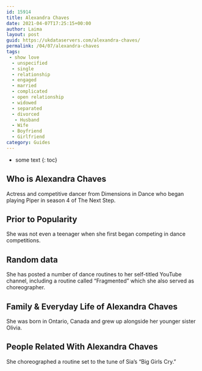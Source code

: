 ```yaml
---
id: 15914
title: Alexandra Chaves
date: 2021-04-07T17:25:15+00:00
author: Laima
layout: post
guid: https://ukdataservers.com/alexandra-chaves/
permalink: /04/07/alexandra-chaves
tags:
 - show love
  - unspecified
  - single
  - relationship
  - engaged
  - married
  - complicated
  - open relationship
  - widowed
  - separated
  - divorced
   - Husband
  - Wife
  - Boyfriend
  - Girlfriend
category: Guides
---
```


* some text
{: toc}


## Who is Alexandra Chaves
                  
                  
                  
Actress and competitive dancer from Dimensions in Dance who began playing Piper in season 4 of The Next Step.
                  
              
            
              
            
                
                
                
## Prior to Popularity
                  
                  
                  
She was not even a teenager when she first began competing in dance competitions. 
                  
              
            
              
            
                
                
                
## Random data
                  
                  
                  
She has posted a number of dance routines to her self-titled YouTube channel, including a routine called &#8220;Fragmented&#8221; which she also served as choreographer.
                  
              
            
              
            
                
                
                
## Family & Everyday Life of Alexandra Chaves
                  
                  
                  
She was born in Ontario, Canada and grew up alongside her younger sister Olivia.
                  
              
            
              
            
                
                
                
## People Related With Alexandra Chaves
                  
                  
                  
She choreographed a routine set to the tune of Sia&#8217;s &#8220;Big Girls Cry.&#8221;
                  
              
            
              
            
                
              
            
              
              
            
            
              
            
          
          
          